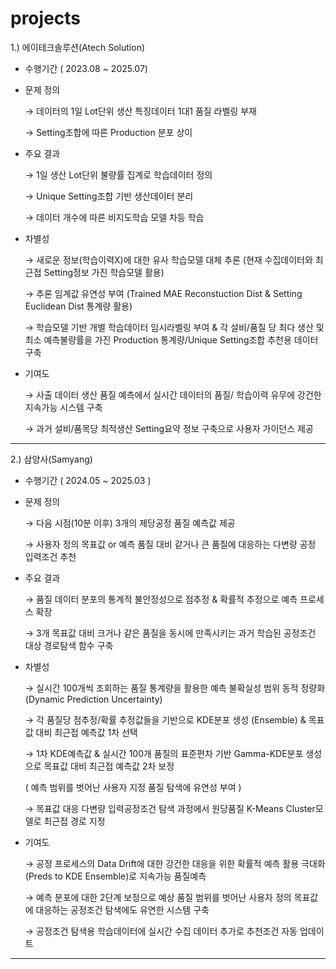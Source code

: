 # projects

1.)	에이테크솔루션(Atech Solution)
-	수행기간 ( 2023.08 ~ 2025.07)
-	문제 정의
  
    → 데이터의 1일 Lot단위 생산 특징데이터 1대1 품질 라벨링 부재
 	
    → Setting조합에 따른 Production 분포 상이
   
-	주요 결과
  
    → 1일 생산 Lot단위 불량률 집계로 학습데이터 정의
 	
    → Unique Setting조합 기반 생산데이터 분리
 	
    → 데이터 개수에 따른 비지도학습 모델 차등 학습
 	
-	차별성
  
    → 새로운 정보(학습이력X)에 대한 유사 학습모델 대체 추론 (현재 수집데이터와 최근접 Setting정보 가진 학습모델 활용)
   
    → 추론 임계값 유연성 부여  (Trained MAE Reconstuction Dist & Setting Euclidean Dist 통계량 활용)
   
    → 학습모델 기반 개별 학습데이터 임시라벨링 부여 & 각 설비/품질 당 최다 생산 및 최소 예측불량률을 가진 Production 통계량/Unique Setting조합 추천용 데이터 구축 
   
-	기여도
  
    → 사출 데이터 생산 품질 예측에서 실시간 데이터의 품질/ 학습이력 유무에 강건한 지속가능 시스템 구축
 	
    → 과거 설비/품목당 최적생산 Setting요약 정보 구축으로 사용자 가이던스 제공

---

2.)	삼양사(Samyang)
-	수행기간 ( 2024.05 ~ 2025.03 )
-	문제 정의
  
    → 다음 시점(10분 이후) 3개의 제당공정 품질 예측값 제공
 	
    → 사용자 정의 목표값 or 예측 품질 대비 같거나 큰 품질에 대응하는 다변량 공정 입력조건 추천
 	
-	주요 결과
  
    → 품질 데이터 분포의 통계적 불안정성으로 점추정 & 확률적 추정으로 예측 프로세스 확장
 	
    → 3개 목표값 대비 크거나 같은 품질을 동시에 만족시키는 과거 학습된 공정조건 대상 경로탐색 함수 구축
 	
-	차별성
  
    → 실시간 100개씩 조회하는 품질 통계량을 활용한 예측 불확실성 범위 동적 정량화 (Dynamic Prediction Uncertainty)
 	
    → 각 품질당 점추정/확률 추정값들을 기반으로 KDE분포 생성 (Ensemble) & 목표값 대비 최근접 예측값 1차 선택
 	
    → 1차 KDE예측값 & 실시간 100개 품질의 표준편차 기반 Gamma-KDE분포 생성으로 목표값 대비 최근접 예측값 2차 보정
 	
 	( 예측 범위를 벗어난 사용자 지정 품질 탐색에 유연성 부여  ) 
 	
    → 목표값 대응 다변량 입력공정조건 탐색 과정에서 원당품질 K-Means Cluster모델로 최근접 경로 지정
 	
-	기여도

    → 공정 프로세스의 Data Drift에 대한 강건한 대응을 위한 확률적 예측 활용 극대화(Preds to KDE Ensemble)로 지속가능 품질예측 
   
    → 예측 분포에 대한 2단계 보정으로 예상 품질 범위를 벗어난 사용자 정의 목표값에 대응하는 공정조건 탐색에도 유연한 시스템 구축 
 	
 	  → 공정조건 탐색용 학습데이터에 실시간 수집 데이터 추가로 추천조건 자동 업데이트


---
